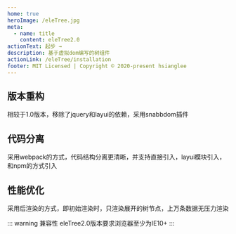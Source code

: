 ```yaml
---
home: true
heroImage: /eleTree.jpg
meta:
  - name: title
    content: eleTree2.0
actionText: 起步 →
description: 基于虚拟dom编写的树组件
actionLink: /eleTree/installation
footer: MIT Licensed | Copyright © 2020-present hsianglee
---
```


<div class="features">
  <div class="feature">
    <h2>版本重构</h2>
    <p>相较于1.0版本，移除了jquery和layui的依赖，采用snabbdom插件</p>
  </div>
  <div class="feature">
    <h2>代码分离</h2>
    <p>采用webpack的方式，代码结构分离更清晰，并支持直接引入，layui模块引入，和npm的方式引入</p>
  </div>
  <div class="feature">
    <h2>性能优化</h2>
    <p>采用后渲染的方式，即初始渲染时，只渲染展开的树节点，上万条数据无压力渲染</p>
  </div>
</div>

::: warning 兼容性
eleTree2.0版本要求浏览器至少为IE10+
:::

